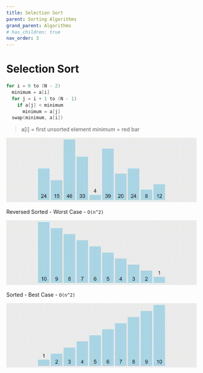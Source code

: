 ```yaml
---
title: Selection Sort
parent: Sorting Algorithms
grand_parent: Algorithms
# has_children: true
nav_order: 3
---
```


# Selection Sort

``` cpp
for i = 0 to (N - 2)
  minimum = a[i]
  for j = i + 1 to (N - 1)
    if a[j] < minimum
      minimum = a[j]
  swap(minimum, a[i])
```

> a[i] = first unsorted element
> minimum = red bar

![](assets/Selection.gif)

Reversed Sorted - Worst Case - `O(n^2)`

![](assets/Selection1.gif)

Sorted - Best Case - `O(n^2)`

![](assets/Selection2.gif)